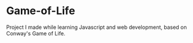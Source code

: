 # Game-of-Life
Project I made while learning Javascript and web development, based on Conway's Game of Life. 
